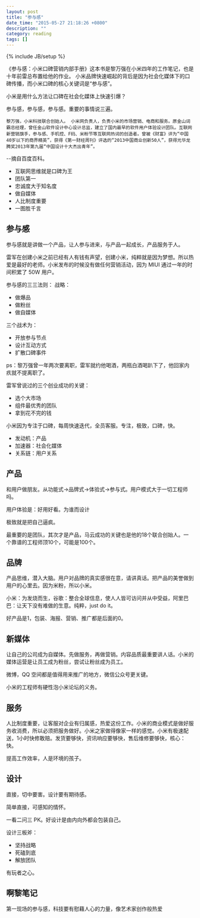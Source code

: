 ```yaml
---
layout: post
title: "参与感"
date_time: "2015-05-27 21:18:26 +0800"
description: ""
category: reading
tags: []
---
```

{% include JB/setup %}

《参与感：小米口碑营销内部手册》这本书是黎万强在小米四年的工作笔记，也是十年前雷总布置给他的作业。 小米品牌快速崛起的背后是因为社会化媒体下的口碑传播，而小米口碑的核心关键词是“参与感”。

小米是用什么方法让口碑在社会化媒体上快速引爆？

参与感，参与感，参与感。重要的事情说三遍。

	黎万强，小米科技联合创始人。 小米网负责人，负责小米的市场营销、电商和服务。原金山词霸总经理，曾任金山软件设计中心设计总监，建立了国内最早的软件用户体验设计团队。互联网新营销旗手，参与感、手机控、F码、米粉节等互联网热词的创造者。曾被《财富》评为“中国40岁以下的商界精英”，获得《第一财经周刊》评选的“2013中国商业创新50人”，获得光华龙腾奖2013年第九届“中国设计十大杰出青年”。
	
--摘自百度百科。

- 互联网思维就是口碑为王
- 团队第一
- 忠诚度大于知名度
- 做自媒体
- 人比制度重要
- 一图胜千言

参与感
----

参与感就是讲做一个产品，让人参与进来，与产品一起成长，产品服务于人。

雷军在创建小米之前已经有人有钱有声望，创建小米，纯粹就是因为梦想。所以热爱是最好的老师。小米发布的时候没有做任何营销活动，因为 MIUI 通过一年的时间积累了 50W 用户。

参与感的三三法则：
战略：

- 做爆品
- 做粉丝
- 做自媒体

三个战术为：

- 开放参与节点
- 设计互动方式
- 扩散口碑事件

ps：黎万强曾一年两次要离职，雷军就约他喝酒，两瓶白酒喝趴下了，他回家内疚就不提离职了。

雷军曾说过的三个创业成功的关键：

- 选个大市场
- 组件最优秀的团队
- 拿到花不完的钱

小米因为专注于口碑，每周快速迭代，全员客服。专注，极致，口碑，快。

- 发动机：产品
- 加速器：社会化媒体
- 关系链：用户关系

产品
----

和用户做朋友。从功能式->品牌式->体验式->参与式。用户模式大于一切工程师吗。

用户体验是：好用好看。为谁而设计

极致就是把自己逼疯。

最重要的是团队，其次才是产品，马云成功的关键也是他的18个联合创始人。一个靠谱的工程师顶10个，可能是100个。

品牌
----

产品思维，潜入大脑。用户对品牌的真实感很在意，请讲真话。把产品的美誉做到用户的心里去。因为米粉，所以小米。

小米：为发烧而生，谷歌：整合全球信息，使人人皆可访问并从中受益，阿里巴巴：让天下没有难做的生意。纯粹，just do it。

好产品是1，包装、海报、营销、推广都是后面的0。

新媒体
----
让自己的公司成为自媒体。先做服务，再做营销。内容品质最重要讲人话。小米的媒体运营是让员工成为粉丝，尝试让粉丝成为员工。

微博，QQ 空间都是值得用来推广的地方，微信公众号更关键。

小米的工程师有硬性泡小米论坛的义务。

服务
----

人比制度重要，让客服对企业有归属感，热爱这份工作。小米的商业模式是做好服务收消费，所以必须把服务做好。小米之家做得像家一样的感觉。小米有极速配送，1小时快修敢赔。发货要够快，资讯响应要够快，售后维修要够快，核心：快。

提高工作效率，人是环境的孩子。

设计
----

直接，切中要害。设计要有期待感。

简单直接，可感知的情怀。

一看二问三 PK。好设计是由内向外都会包装自己。

设计三板斧：

- 坚持战略
- 死磕到底
- 解放团队

有玩者之心。

啊黎笔记
----

第一现场的参与感，科技要有慰藉人心的力量，像艺术家创作般热爱